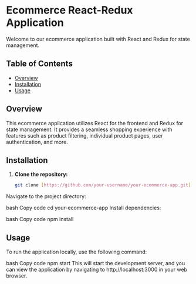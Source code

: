 # Ecommerce React-Redux Application

Welcome to our ecommerce application built with React and Redux for state management.

## Table of Contents

- [Overview](#overview)
- [Installation](#installation)
- [Usage](#usage)

## Overview

This ecommerce application utilizes React for the frontend and Redux for state management. It provides a seamless shopping experience with features such as product filtering, individual product pages, user authentication, and more.

## Installation

1. **Clone the repository:**

   ```bash
   git clone [https://github.com/your-username/your-ecommerce-app.git](https://github.com/mayanknirmalkar/redux1.git)
Navigate to the project directory:

bash
Copy code
cd your-ecommerce-app
Install dependencies:

bash
Copy code
npm install
## Usage
To run the application locally, use the following command:

bash
Copy code
npm start
This will start the development server, and you can view the application by navigating to http://localhost:3000 in your web browser.

